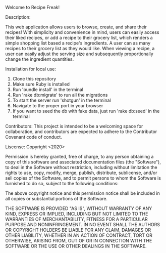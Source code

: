 Welcome to Recipe Freak! 

Description: 

  This web application allows users to browse, create, and share their recipes! With simplicity and convenience in mind, users can easily access their liked recipes, or add a recipe to their grocery list, which renders a simple shopping list based a recipe's ingredients. A user can as many recipes to their grocery list as they would like. When viewing a recipe, a user can easily adjust the serving size and subsequently proportionally change the ingredient quantities. 


Installation for local use:

  1) Clone this repository 
  2) Make sure Ruby is installed
  3) Run 'bundle install' in the terminal 
  4) Run 'rake db:migrate' to run all the migrations
  5) To start the server run 'shotgun' in the terminal
  6) Navigate to the proper port in your browser
  7) If you want to seed the db with fake data, just run 'rake db:seed' in the terminal

Contributors: This project is intended to be a welcoming space for collaboration, and contributors are expected to adhere to the Contributor Covenant code of conduct.

Liscense: Copyright <2020>

Permission is hereby granted, free of charge, to any person obtaining a copy of this software and associated documentation files (the "Software"), to deal in the Software without restriction, including without limitation the rights to use, copy, modify, merge, publish, distribute, sublicense, and/or sell copies of the Software, and to permit persons to whom the Software is furnished to do so, subject to the following conditions:

The above copyright notice and this permission notice shall be included in all copies or substantial portions of the Software.

THE SOFTWARE IS PROVIDED "AS IS", WITHOUT WARRANTY OF ANY KIND, EXPRESS OR IMPLIED, INCLUDING BUT NOT LIMITED TO THE WARRANTIES OF MERCHANTABILITY, FITNESS FOR A PARTICULAR PURPOSE AND NONINFRINGEMENT. IN NO EVENT SHALL THE AUTHORS OR COPYRIGHT HOLDERS BE LIABLE FOR ANY CLAIM, DAMAGES OR OTHER LIABILITY, WHETHER IN AN ACTION OF CONTRACT, TORT OR OTHERWISE, ARISING FROM, OUT OF OR IN CONNECTION WITH THE SOFTWARE OR THE USE OR OTHER DEALINGS IN THE SOFTWARE.